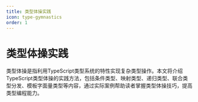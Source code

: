 ```yaml
---
title: 类型体操实践
icon: type-gymnastics
order: 1
---
```


# 类型体操实践

类型体操是指利用TypeScript类型系统的特性实现复杂类型操作。本文将介绍TypeScript类型体操的实践方法，包括条件类型、映射类型、递归类型、联合类型分发、模板字面量类型等内容，通过实际案例帮助读者掌握类型体操技巧，提高类型编程能力。
